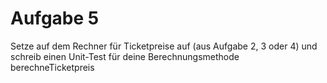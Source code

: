 # Aufgabe 5
Setze auf dem Rechner für Ticketpreise auf (aus Aufgabe 2, 3 oder 4) und schreib einen Unit-Test für deine Berechnungsmethode berechneTicketpreis
